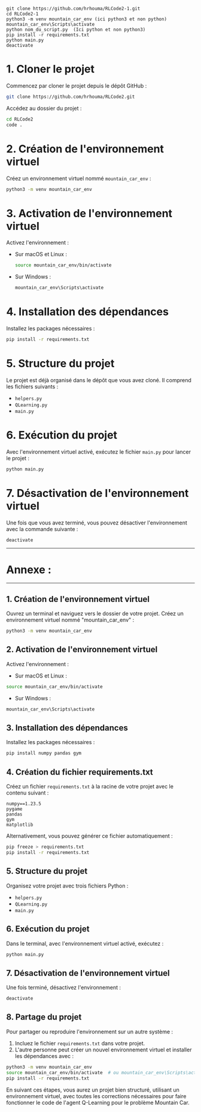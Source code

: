 ```
git clone https://github.com/hrhouma/RLCode2-1.git
cd RLCode2-1
python3 -m venv mountain_car_env (ici python3 et non python)
mountain_car_env\Scripts\activate
python nom_du_script.py  (Ici python et non python3)
pip install -r requirements.txt
python main.py
deactivate
```


# 1. Cloner le projet

Commencez par cloner le projet depuis le dépôt GitHub :

```bash
git clone https://github.com/hrhouma/RLCode2.git
```

Accédez au dossier du projet :

```bash
cd RLCode2
code .
```

# 2. Création de l'environnement virtuel

Créez un environnement virtuel nommé `mountain_car_env` :

```bash
python3 -m venv mountain_car_env
```

# 3. Activation de l'environnement virtuel

Activez l'environnement :

- Sur macOS et Linux :
  ```bash
  source mountain_car_env/bin/activate
  ```

- Sur Windows :
  ```bash
  mountain_car_env\Scripts\activate
  ```

# 4. Installation des dépendances

Installez les packages nécessaires :

```bash
pip install -r requirements.txt
```

# 5. Structure du projet

Le projet est déjà organisé dans le dépôt que vous avez cloné. Il comprend les fichiers suivants :

- `helpers.py`
- `QLearning.py`
- `main.py`

# 6. Exécution du projet

Avec l'environnement virtuel activé, exécutez le fichier `main.py` pour lancer le projet :

```bash
python main.py
```

# 7. Désactivation de l'environnement virtuel

Une fois que vous avez terminé, vous pouvez désactiver l'environnement avec la commande suivante :

```bash
deactivate
```

---------------------------
# Annexe :
---------------------------



## 1. Création de l'environnement virtuel

Ouvrez un terminal et naviguez vers le dossier de votre projet. Créez un environnement virtuel nommé "mountain_car_env" :

```bash
python3 -m venv mountain_car_env
```

## 2. Activation de l'environnement virtuel

Activez l'environnement :

- Sur macOS et Linux :
```bash
source mountain_car_env/bin/activate
```

- Sur Windows :
```bash
mountain_car_env\Scripts\activate
```

## 3. Installation des dépendances

Installez les packages nécessaires :

```bash
pip install numpy pandas gym
```

## 4. Création du fichier requirements.txt

Créez un fichier `requirements.txt` à la racine de votre projet avec le contenu suivant :

```
numpy==1.23.5
pygame
pandas
gym
matplotlib
```

Alternativement, vous pouvez générer ce fichier automatiquement :

```bash
pip freeze > requirements.txt
pip install -r requirements.txt
```

## 5. Structure du projet

Organisez votre projet avec trois fichiers Python :

- `helpers.py`
- `QLearning.py`
- `main.py`


## 6. Exécution du projet

Dans le terminal, avec l'environnement virtuel activé, exécutez :

```bash
python main.py
```

## 7. Désactivation de l'environnement virtuel

Une fois terminé, désactivez l'environnement :

```bash
deactivate
```

## 8. Partage du projet

Pour partager ou reproduire l'environnement sur un autre système :

1. Incluez le fichier `requirements.txt` dans votre projet.
2. L'autre personne peut créer un nouvel environnement virtuel et installer les dépendances avec :

```bash
python3 -m venv mountain_car_env
source mountain_car_env/bin/activate  # ou mountain_car_env\Scripts\activate sur Windows
pip install -r requirements.txt
```

En suivant ces étapes, vous aurez un projet bien structuré, utilisant un environnement virtuel, avec toutes les corrections nécessaires pour faire fonctionner le code de l'agent Q-Learning pour le problème Mountain Car.


